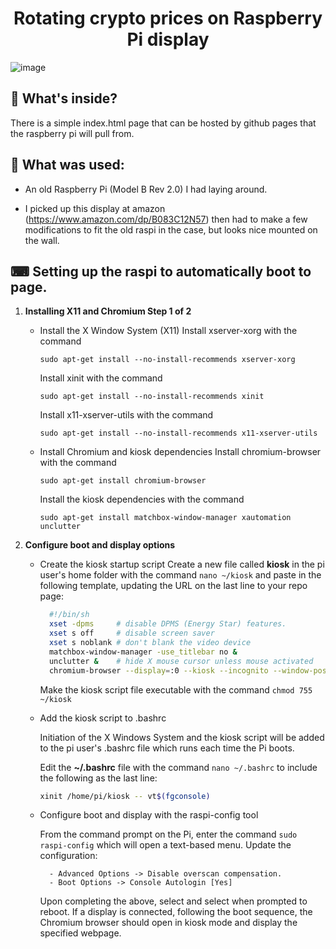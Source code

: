 
<h1 align="center">
  Rotating crypto prices on Raspberry Pi display
</h1>

![image](https://user-images.githubusercontent.com/44410798/156931622-c9ffb307-4032-4f44-92ea-5359c2a17786.png)

## 🔎 What's inside?

There is a simple index.html page that can be hosted by github pages that the raspberry pi will pull from.


## 🔨 What was used:

  - An old Raspberry Pi (Model B Rev 2.0) I had laying around.

  - I picked up this display at amazon (https://www.amazon.com/dp/B083C12N57) then had to make a few modifications to fit the old raspi in the case, but looks nice mounted on the wall.


## ⌨ Setting up the raspi to automatically boot to page.

1.  **Installing X11 and Chromium   Step 1 of 2**

    - Install the X Window System (X11)
        Install xserver-xorg with the command 
        ```shell
        sudo apt-get install --no-install-recommends xserver-xorg
        ```
        Install xinit with the command 
        ```shell
        sudo apt-get install --no-install-recommends xinit
        ```
        Install x11-xserver-utils with the command 
        ```shell
        sudo apt-get install --no-install-recommends x11-xserver-utils
        ```

    - Install Chromium and kiosk dependencies
        Install chromium-browser with the command
        ```shell
        sudo apt-get install chromium-browser
        ```
        Install the kiosk dependencies with the command
        ```shell
        sudo apt-get install matchbox-window-manager xautomation unclutter
        ```

1.  **Configure boot and display options**

    - Create the kiosk startup script
        Create a new file called **kiosk** in the pi user's home folder with the command `nano ~/kiosk` and paste in the following template, updating the URL on the last line to your repo page:

        ```sh
          #!/bin/sh
          xset -dpms     # disable DPMS (Energy Star) features.
          xset s off     # disable screen saver
          xset s noblank # don't blank the video device
          matchbox-window-manager -use_titlebar no &
          unclutter &    # hide X mouse cursor unless mouse activated
          chromium-browser --display=:0 --kiosk --incognito --window-position=0,0 https://muddev.github.io/rasp-kiosk/index.html
        ```

        Make the kiosk script file executable with the command `chmod 755 ~/kiosk`

    - Add the kiosk script to .bashrc

        Initiation of the X Windows System and the kiosk script will be added to the pi user's .bashrc file which runs each time the Pi boots.

        Edit the **~/.bashrc** file with the command `nano ~/.bashrc` to include the following as the last line:

        ```sh
        xinit /home/pi/kiosk -- vt$(fgconsole)
        ```

    - Configure boot and display with the raspi-config tool
    
        From the command prompt on the Pi, enter the command `sudo raspi-config` which will open a text-based menu. Update the configuration:
        ```
          - Advanced Options -> Disable overscan compensation.
          - Boot Options -> Console Autologin [Yes]
        ```

        Upon completing the above, select **<Finish>** and select **<Yes>** when prompted to reboot. If a display is connected, following the boot sequence, the Chromium browser should open in kiosk mode and display the specified webpage.